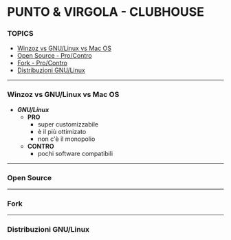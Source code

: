 # PUNTO & VIRGOLA - CLUBHOUSE

### TOPICS
- [Winzoz vs GNU/Linux vs Mac OS](#winzoz-vs-gnulinux-vs-mac-os)
- [Open Source - Pro/Contro](#open-source)
- [Fork - Pro/Contro](#fork)
- [Distribuzioni GNU/Linux](#distribuzioni-gnulinux)

---

### Winzoz vs GNU/Linux vs Mac OS

- _**GNU/Linux**_ 
    - **PRO**
        - super customizzabile
        - è il più ottimizato
        - non c'è il monopolio
    - **CONTRO**
        - pochi software compatibili

---

### Open Source

---

### Fork

---

### Distribuzioni GNU/Linux